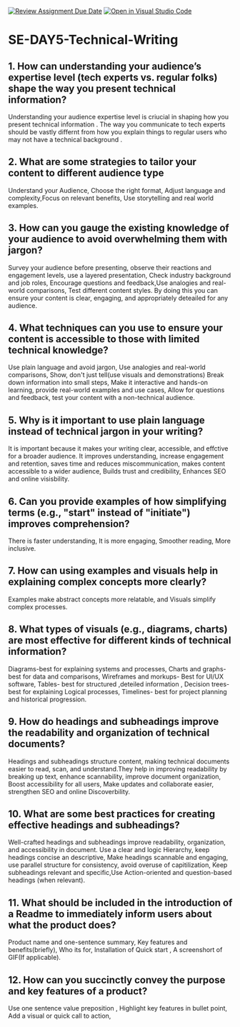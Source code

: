 [![Review Assignment Due Date](https://classroom.github.com/assets/deadline-readme-button-22041afd0340ce965d47ae6ef1cefeee28c7c493a6346c4f15d667ab976d596c.svg)](https://classroom.github.com/a/zsAR-pyY)
[![Open in Visual Studio Code](https://classroom.github.com/assets/open-in-vscode-2e0aaae1b6195c2367325f4f02e2d04e9abb55f0b24a779b69b11b9e10269abc.svg)](https://classroom.github.com/online_ide?assignment_repo_id=18472730&assignment_repo_type=AssignmentRepo)
# SE-DAY5-Technical-Writing
## 1. How can understanding your audience’s expertise level (tech experts vs. regular folks) shape the way you present technical information?
Understanding your audience expertise level is criucial in shaping how you present technical information . The way you communicate to tech experts should be vastly differnt from how you explain things to regular users who may not have a technical background . 
## 2. What are some strategies to tailor your content to different audience type
Understand your Audience, Choose the right format, Adjust language and complexity,Focus on relevant benefits, Use storytelling and real world examples.
## 3. How can you gauge the existing knowledge of your audience to avoid overwhelming them with jargon?
Survey your audience before presenting, observe their reactions and engagement levels, use a layered presentation, Check industry background and job roles, Encourage questions and feedback,Use analogies and real-world comparisons, Test different content styles. By doing this you can ensure your content is clear, engaging, and appropriately deteailed for any audience.
## 4. What techniques can you use to ensure your content is accessible to those with limited technical knowledge?
Use plain language and avoid jargon, Use analogies and real-world comparisons, Show, don't just tell(use visuals and demonstrations) Break down information into small steps, Make it interactive and hands-on learning, provide real-world examples and use cases, Allow for questions and feedback, test your content with a non-technical audience.
## 5. Why is it important to use plain language instead of technical jargon in your writing?
It is important because it makes your writing clear, accessible, and effctive for a broader audience. It improves understanding, increase engagement and retention, saves time and reduces miscommunication, makes content accessible to a wider audience, Builds trust and credibility, Enhances SEO and online visisbility.
## 6. Can you provide examples of how simplifying terms (e.g., "start" instead of "initiate") improves comprehension?
There is faster understanding, It is more engaging, Smoother reading, More inclusive.
## 7. How can using examples and visuals help in explaining complex concepts more clearly?
Examples make abstract concepts more relatable,  and Visuals simplify complex processes.
## 8. What types of visuals (e.g., diagrams, charts) are most effective for different kinds of technical information?
Diagrams-best for explaining systems and processes, Charts and graphs-best for data and comparisons, Wireframes and morkups- Best for UI/UX software, Tables- best for structured ,deteiled information , Decision trees-best for explaining Logical processes, Timelines- best for project planning and historical progression.
## 9. How do headings and subheadings improve the readability and organization of technical documents?
Headings and subheadings structure content, making technical documents easier to read, scan, and understand.They help in improving readability by breaking up text, enhance scannability, improve document organization, Boost accessibility for all users, Make updates and collaborate easier, strengthen SEO and online Discoverbility.
## 10. What are some best practices for creating effective headings and subheadings?
Well-crafted headings and subheadings improve readability, organization, and accessibility in document. Use a clear and logic Hierarchy, keep headings concise an descriptive, Make headings scannable and engaging, use parallel structure for consistency, avoid overuse of capitilization, Keep subheadings relevant and specific,Use Action-oriented and question-based headings (when relevant).
## 11. What should be included in the introduction of a Readme to immediately inform users about what the product does?
Product name and one-sentence summary, Key features and benefits(briefly), Who its for, Installation of Quick start , A screenshort of GIF(If applicable).
## 12. How can you succinctly convey the purpose and key features of a product?
Use one sentence value preposition , Highlight key features in bullet point, Add a visual or quick call to action, 
